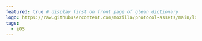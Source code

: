 ```yaml
---
featured: true # display first on front page of glean dictionary
logo: https://raw.githubusercontent.com/mozilla/protocol-assets/main/logos/firefox/browser/focus/logo.svg
tags:
  - iOS
---
```

